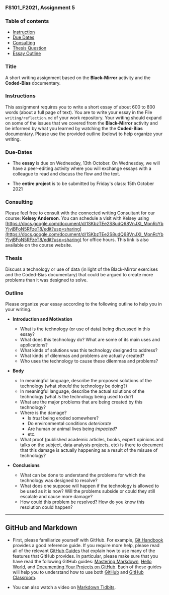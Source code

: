 ### FS101_F2021, Assignment 5

### Table of contents

* [Instruction](#instructions)
* [Due Dates](#due-dates)
* [Consulting](#consulting)
* [Thesis Question](#Thesis)
* [Essay Outline](#outline)



### Title
A short writing assignment based on the **Black-Mirror** activity and the **Coded-Bias** documentary.

### Instructions
This assignment requires you to write a short essay of about 600 to 800 words (about a full page of text). You are to write your essay in the File `writing/reflection.md` of your work repository. Your writing should expand on some of the issues that we covered from the **Black-Mirror** activity and be informed by what you learned by watching the the **Coded-Bias** documentary. Please use the provided outline (below) to help organize your writing.


### Due-Dates
 - The **essay** is due on Wednesday, 13th October. On Wednesday, we will have a peer-editing activity where you will exchange essays with a colleague to read and discuss the flow and the text.

 - The **entire project** is to be submitted by Friday's class: 15th October 2021


### Consulting
Please feel free to consult with the connected writing Consultant for our course: **Kelsey Anderson**. You can schedule a visit with Kelsey using [https://docs.google.com/document/d/1SKbzTEe2S8udQ68VnJXI_MonRcYbYjvjBFoN5RFzeT8/edit?usp=sharing](https://docs.google.com/document/d/1SKbzTEe2S8udQ68VnJXI_MonRcYbYjvjBFoN5RFzeT8/edit?usp=sharing) for office hours. This link is also available on the course website.


### Thesis

 Discuss a technology or use of data (in light of the Black-Mirror exercises and the Coded-Bias documentary) that could be argued to create more problems than it was designed to solve.


### Outline

Please organize your essay according to the following outline to help you in your writing.


- **Introduction and Motivation**
  - What is the technology (or use of data) being discussed in this essay?
  - What does this technology do? What are some of its main uses and applications?
  - What kinds of solutions was this technology designed to address?
  - What kinds of dilemmas and problems are actually created?
  - Who uses the technology to cause these dilemmas and problems?

- **Body**
  - In meaningful language, describe the proposed solutions of the technology (what _should_ the technology be doing?)
  - In meaningful language, describe the actual solutions of the technology (what _is_ the technology being used to do?)
  - What are the major problems that are being created by this technology?
  - Where is the damage?
    - Is _trust_ being eroded somewhere?
    - Do environmental conditions _deteriorate_
    - Are human or animal lives being _impacted_? 
    - etc.
  - What proof (published academic articles, books, expert opinions and talks on the subject, data analysis projects, etc) is there to document that this damage is actually happening as a result of the misuse of technology?

- **Conclusions**   
  - What can be done to understand the problems for which the technology was designed to resolve?
  - What does one suppose will happen if the technology is allowed to be used as it is now? Will the problems subside or could they still escalate and cause more damage?
  - How could this problem be resolved? How do you know this resolution could happen?


---



## GitHub and Markdown

 - First, please familiarize yourself with GitHub. For example, [Git Handbook](https://guides.github.com/introduction/git-handbook/) provides a good reference guide. If you require more help, please read all of the relevant [GitHub Guides](https://guides.github.com/) that explain how to use many of the features that GitHub provides. In particular, please make sure that you have read the following GitHub guides: [Mastering Markdown](https://guides.github.com/features/mastering-markdown/), [Hello World](https://guides.github.com/activities/hello-world/), and [Documenting Your Projects on GitHub](https://guides.github.com/features/wikis/). Each of these guides will help you to understand how to use both [GitHub](http://github.com) and [GitHub Classroom](https://classroom.github.com/).

 - You can also watch a video on [Markdown Tidbits](https://www.youtube.com/watch?v=cdJEUAy5IyA&list=PLsYZRXov75ZHSwWiCk0-jd1RcTuu_-zmD&index=5).
